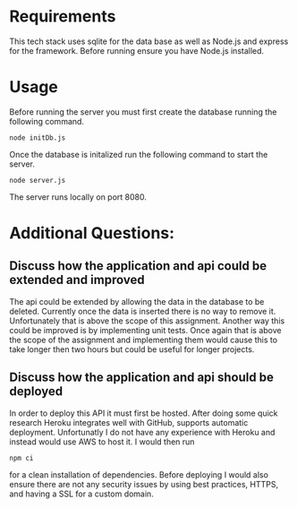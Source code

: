 # Requirements
This tech stack uses sqlite for the data base as well as Node.js and express for the framework. Before running ensure you have Node.js installed.

# Usage
Before running the server you must first create the database running the following command.
```
node initDb.js
```

Once the database is initalized run the following command to start the server.
```
node server.js
```

The server runs locally on port 8080.

# Additional Questions:
## Discuss how the application and api could be extended and improved
The api could be extended by allowing the data in the database to be deleted. Currently once the data is inserted there is no way to remove it. 
Unfortunately that is above the scope of this assignment. Another way this could be improved is by implementing unit tests. Once again that is above the scope of the assignment and implementing them would cause this to take longer then two hours but could be useful for longer projects.

## Discuss how the application and api should be deployed
In order to deploy this API it must first be hosted. After doing some quick research Heroku integrates well with GitHub, supports automatic deployment. Unfortunatly I do not have any experience with Heroku and instead would use AWS to host it. I would then run 
```
npm ci
```
for a clean installation of dependencies. Before deploying I would also ensure there are not any security issues by using best practices, HTTPS, and having a SSL for a custom domain.